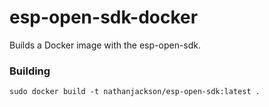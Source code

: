 # esp-open-sdk-docker

Builds a Docker image with the esp-open-sdk.

### Building

```
sudo docker build -t nathanjackson/esp-open-sdk:latest .
```
